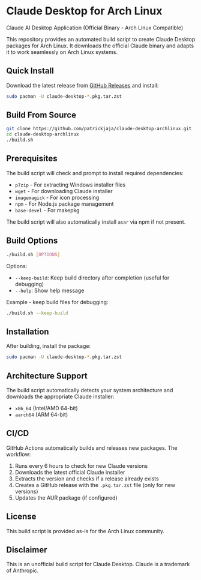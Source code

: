 # Claude Desktop for Arch Linux

Claude AI Desktop Application (Official Binary - Arch Linux Compatible)

This repository provides an automated build script to create Claude Desktop packages for Arch Linux. It downloads the official Claude binary and adapts it to work seamlessly on Arch Linux systems.

## Quick Install

Download the latest release from [GitHub Releases](https://github.com/patrickjaja/claude-desktop-archlinux/releases) and install:
```bash
sudo pacman -U claude-desktop-*.pkg.tar.zst
```

## Build From Source

```bash
git clone https://github.com/patrickjaja/claude-desktop-archlinux.git
cd claude-desktop-archlinux
./build.sh
```

## Prerequisites

The build script will check and prompt to install required dependencies:
- `p7zip` - For extracting Windows installer files
- `wget` - For downloading Claude installer
- `imagemagick` - For icon processing
- `npm` - For Node.js package management
- `base-devel` - For makepkg

The build script will also automatically install `asar` via npm if not present.

## Build Options

```bash
./build.sh [OPTIONS]
```

Options:
- `--keep-build`: Keep build directory after completion (useful for debugging)
- `--help`: Show help message

Example - keep build files for debugging:
```bash
./build.sh --keep-build
```

## Installation

After building, install the package:
```bash
sudo pacman -U claude-desktop-*.pkg.tar.zst
```

## Architecture Support

The build script automatically detects your system architecture and downloads the appropriate Claude installer:
- `x86_64` (Intel/AMD 64-bit)
- `aarch64` (ARM 64-bit)

## CI/CD

GitHub Actions automatically builds and releases new packages. The workflow:
1. Runs every 6 hours to check for new Claude versions
2. Downloads the latest official Claude installer
3. Extracts the version and checks if a release already exists
4. Creates a GitHub release with the `.pkg.tar.zst` file (only for new versions)
5. Updates the AUR package (if configured)

## License

This build script is provided as-is for the Arch Linux community.

## Disclaimer

This is an unofficial build script for Claude Desktop. Claude is a trademark of Anthropic.
